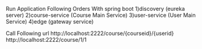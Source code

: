 

Run Application Following Orders With spring boot 
1)discovery (eureka server)
2)course-service (Course Main Service)
3)user-service (User Main Service)
4)edge (gateway service)

Call Following url 
http://localhost:2222/course/{courseid}/{userid}
http://localhost:2222/course/1/1
